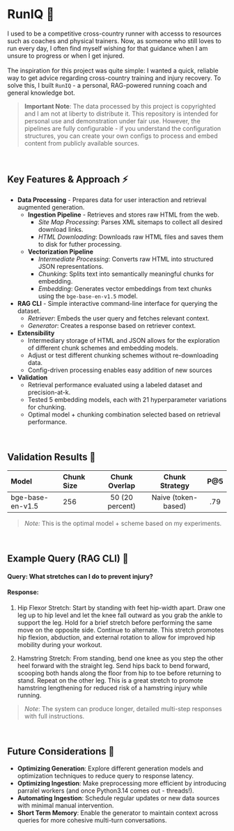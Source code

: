 # RunIQ 🤖
I used to be a competitive cross-country runner with accesss to resources such as coaches and physical trainers. Now, as someone who still loves to run every day, I often find myself wishing for that guidance  when I am unsure to progress or when I get injured. <br><br> The inspiration for this project was quite simple: I wanted a quick, reliable way to get advice regarding cross-country training and injury recovery. To solve this, I built ``RunIQ`` - a personal, RAG-powered running coach and general knowledge bot.<br> 

> **Important Note**: The data processed by this project is copyrighted and I am not at liberty to distribute it. This repository is intended for personal use and demonstration under fair use. However, the pipelines are fully configurable - if you understand the configuration structures, you can create your own configs to process and embed content from publicly available sources.
<br>

##  Key Features & Approach ⚡️
- **Data Processing** - Prepares data for user interaction and retrieval augmented generation.
  - **Ingestion Pipeline** - Retrieves and stores raw HTML from the web.
    - *Site Map Processing*: Parses XML sitemaps to collect all desired download links.
    - *HTML Downloading*: Downloads raw HTML files and saves them to disk for futher processing.
  - **Vectorization Pipeline**
    - *Intermediate Processing*: Converts raw HTML into structured JSON representations.
    - *Chunking*: Splits text into semantically meaningful chunks for embedding.
    - *Embedding*: Generates vector embeddings from text chunks using the ``bge-base-en-v1.5`` model.
- **RAG CLI** - Simple interactive command-line interface for querying the dataset.
  - *Retriever*: Embeds the user query and fetches relevant context.
  - *Generator*: Creates a response based on retriever context.
- **Extensibility**
  - Intermediary storage of HTML and JSON allows for the exploration of different chunk schemes and embedding models.
  - Adjust or test different chunking schemes without re-downloading data.
  - Config-driven processing enables easy addition of new sources
- **Validation**
  - Retrieval performance evaluated using a labeled dataset and precision-at-k.
  - Tested 5 embedding models, each with 21 hyperparameter variations for chunking.
  - Optimal model + chunking combination selected based on retrieval performance.
 
<br>

## Validation Results 📝
| Model | Chunk Size | Chunk Overlap | Chunk Strategy | P@5 |
|:-----------|:----------------------------|:------------------:| :------------------: | :------------------: |
| bge-base-en-v1.5 | 256 | 50 (20 percent) | Naive (token-based) | .79

>*Note:* This is the optimal model + scheme based on my experiments.

<br>

## Example Query (RAG CLI) 🧠
#### Query: What stretches can I do to prevent injury?
#### Response:
1. Hip Flexor Stretch: Start by standing with feet hip-width apart. Draw one leg up to hip level and let the knee fall outward as you grab the ankle to support the leg. Hold for a brief stretch before performing the same move on the opposite side. Continue to alternate. This stretch promotes hip flexion, abduction, and external rotation to allow for improved hip mobility during your workout.

2. Hamstring Stretch: From standing, bend one knee as you step the other heel forward with the straight leg. Send hips back to bend forward, scooping both hands along the floor from hip to toe before returning to stand. Repeat on the other leg. This is a great stretch to promote hamstring lengthening for reduced risk of a hamstring injury while running.

> *Note*: The system can produce longer, detailed multi-step responses with full instructions.

<br>

## Future Considerations 🔮
- **Optimizing Generation**: Explore different generation models and optimization techniques to reduce query to response latency.
- **Optimizing Ingestion**: Make preprocessing more efficient by introducing parralel workers (and once Python3.14 comes out - threads!).
- **Automating Ingestion**: Schedule regular updates or new data sources with minimal manual intervention.
- **Short Term Memory**: Enable the generator to maintain context across queries for more cohesive multi-turn conversations.



